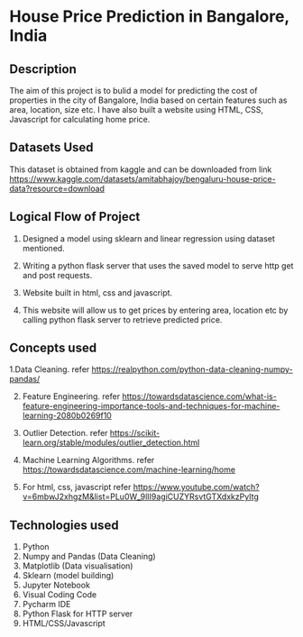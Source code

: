  # House Price Prediction in Bangalore, India

 




## Description

The aim of this project is to bulid a model for predicting the cost of properties in the city of Bangalore, India based on certain features such as area, location, size etc. I have also built a website using HTML, CSS, Javascript for calculating home price.



##  Datasets Used

This dataset is obtained from kaggle and can be downloaded from link https://www.kaggle.com/datasets/amitabhajoy/bengaluru-house-price-data?resource=download

## Logical Flow of Project

  1. Designed a model using sklearn and linear regression using dataset mentioned.

2. Writing a python flask server that uses the saved model to serve http get and post requests.

3. Website built in html, css and javascript.

4. This website will allow us to get prices by entering area, location etc by calling python flask server to retrieve predicted price.

## Concepts used

1.Data Cleaning. refer https://realpython.com/python-data-cleaning-numpy-pandas/

2. Feature Engineering. refer https://towardsdatascience.com/what-is-feature-engineering-importance-tools-and-techniques-for-machine-learning-2080b0269f10

3. Outlier Detection. refer https://scikit-learn.org/stable/modules/outlier_detection.html

4. Machine Learning Algorithms. refer https://towardsdatascience.com/machine-learning/home

5. For html, css, javascript refer https://www.youtube.com/watch?v=6mbwJ2xhgzM&list=PLu0W_9lII9agiCUZYRsvtGTXdxkzPyItg






##  Technologies used

1. Python
2. Numpy and Pandas (Data Cleaning)
3. Matplotlib       (Data visualisation)
4. Sklearn          (model building)
5. Jupyter Notebook
6. Visual Coding Code
7. Pycharm IDE
8. Python Flask for HTTP server
9. HTML/CSS/Javascript
